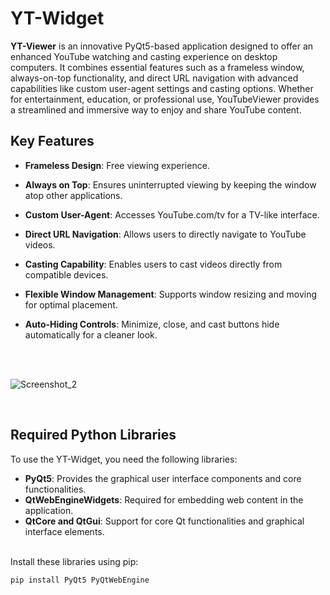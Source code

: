 # YT-Widget

**YT-Viewer** is an innovative PyQt5-based application designed to offer an enhanced YouTube watching and casting experience on desktop computers. It combines essential features such as a frameless window, always-on-top functionality, and direct URL navigation with advanced capabilities like custom user-agent settings and casting options. Whether for entertainment, education, or professional use, YouTubeViewer provides a streamlined and immersive way to enjoy and share YouTube content.

## Key Features

- **Frameless Design**: Free viewing experience.

- **Always on Top**: Ensures uninterrupted viewing by keeping the window atop other applications.

- **Custom User-Agent**: Accesses YouTube.com/tv for a TV-like interface.

- **Direct URL Navigation**: Allows users to directly navigate to YouTube videos.

- **Casting Capability**: Enables users to cast videos directly from compatible devices.

- **Flexible Window Management**: Supports window resizing and moving for optimal placement.

- **Auto-Hiding Controls**: Minimize, close, and cast buttons hide automatically for a cleaner look.
  


<br/>
<br/>

![Screenshot_2](https://github.com/Mierbach/yt-widget/assets/103532671/7de396f8-d333-48f4-a771-9abf05cfb1c4)


<br/>

## Required Python Libraries

To use the YT-Widget, you need the following libraries:

- **PyQt5**: Provides the graphical user interface components and core functionalities.
- **QtWebEngineWidgets**: Required for embedding web content in the application.
- **QtCore and QtGui**: Support for core Qt functionalities and graphical interface elements.

<br/>
Install these libraries using pip:

```bash
pip install PyQt5 PyQtWebEngine

